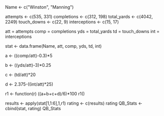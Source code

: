 Name <- c("Winston", "Manning")

attempts <- c(535, 331)
completions <- c(312, 198)
total_yards <- c(4042, 2249)
touch_downs <- c(22, 9)
interceptions <- c(15, 17)

att = attempts
comp = completions
yds = total_yards
td = touch_downs
int = interceptions

stat <- data.frame(Name, att, comp, yds, td, int)


a <- ((comp/att)-0.3)*5

b <- ((yds/att)-3)*0.25

c <- (td/att)*20

d <- 2.375-((int/att)*25)

r1 <- function(r)
  ((a+b+c+d)/6)*100
r1()

results <- apply(stat[1,1:6],1,r1)
rating <- c(results)
rating
QB_Stats <- cbind(stat, rating)
QB_Stats

